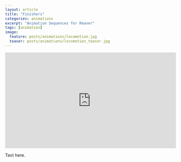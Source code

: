 ```yaml
---
layout: article
title: "Finishers"
categories: animations
excerpt: "Animation Sequences for Reaver"
tags: [animation]
image:
  feature: posts/animations/locomotion.jpg
  teaser: posts/animations/locomotion_teaser.jpg
---
```


<iframe width="560" height="315" src="https://www.youtube.com/embed/CNkYE3PHh3c" frameborder="0" allow="accelerometer; autoplay; encrypted-media; gyroscope; picture-in-picture" allowfullscreen></iframe>

Text here.
